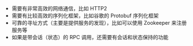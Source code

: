 


* 需要有非常高效的网络通信，比如 HTTP2
* 需要有比较高效的序列化框架，比如谷歌的 Protobuf 序列化框架
* 可靠的寻址方式（主要是提供服务的发现），比如可以使用 Zookeeper 来注册服务等
* 如果是带会话（状态）的 RPC 调用，还需要有会话和状态保持的功能